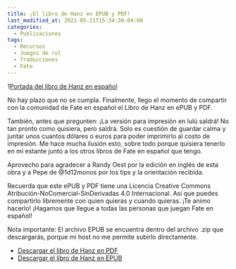 ```yaml
---
title: ¡El libro de Hanz en EPUB y PDF!
last_modified_at: 2021-05-21T15:34:30-04:00
categories:
  - Publicaciones
tags:
  - Recursos
  - Juegos de rol
  - Traducciones
  - Fate
---
```

1[Portada del libro de Hanz en español](https://laesquinadelrol.files.wordpress.com/2021/07/black-and-white-flat-minimalist-bag-business-animated-social-media-graphic.png)

No hay plazo que no se cumpla. Finalmente, llego el momento de compartir con la comunidad de Fate en español el Libro de Hanz en ePUB y PDF.

También, antes que pregunten: ¡La versión para impresión en lulú saldrá! No tan pronto como quisiera, pero saldrá. Solo es cuestión de guardar calma y juntar unos cuantos dólares  o euros para poder imprimirlo al costo de impresión. Me hace mucha ilusión esto, sobre todo porque quisiera tenerlo en mi estante junto a los otros libros de Fate en español que tengo.

Aprovecho para agradecer a Randy Oest por la edición en inglés de esta obra y a Pepe de @1d12monos por los tips y la orientación recibida.

Recuerda que este ePUB y PDF tiene una Licencia Creative Commons Atribución-NoComercial-SinDerivadas 4.0 Internacional. Así que puedes compartirlo libremente con quien quieras y cuando quieras. ¡Te animo hacerlo! ¡Hagamos que llegue a todas las personas que juegan Fate en español!

Nota importante: El archivo EPUB se encuentra dentro del archivo .zip que descargarás, porque mi host no me permite subirlo directamente.

- [Descargar el libro de Hanz en PDF](https://laesquinadelrol.files.wordpress.com/2021/08/librodehanz-es.pdf)
- [Descargar el libro de Hanz en EPUB](https://laesquinadelrol.files.wordpress.com/2021/07/es-librodehanz.zip)


<script type='text/javascript' src='https://storage.ko-fi.com/cdn/widget/Widget_2.js'></script><script type='text/javascript'>kofiwidget2.init('Invítame un café', '#29abe0', 'X8X035NUM');kofiwidget2.draw();</script>
